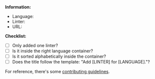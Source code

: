 <!-- Write anything you wish or feel is necessary above this comment. -->

**Information:**
- Language:
- Linter:
- URL:

<!-- Please tick all the boxes below if you fulfilled them. -->

**Checklist:**
- [ ] Only added one linter?
- [ ] Is it inside the right language container?
- [ ] Is it sorted alphabetically inside the container?
- [ ] Does the title follow the template:  "Add [LINTER] for [LANGUAGE]."?

For reference, there's some [contributing guidelines](/CONTRIBUTING.md).
<!-- Thank you for helping out! -->
